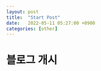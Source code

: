```yaml
---
layout: post
title:  "Start Post"
date:   2022-05-11 05:27:00 +0900
categories: [other]
---
```

# 블로그 개시
